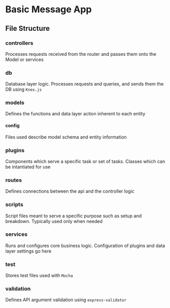 # Basic Message App

## File Structure

### controllers
Processes requests received from the router and passes them onto the Model or services

### db
Database layer logic. Processes requests and queries, and sends them the DB using `Knex.js`

### models
Defines the functions and data layer action inherent to each entity

#### config
Files used describe model schema and entity information

### plugins
Components which serve a specific task or set of tasks. Classes which can be intantiated for use

### routes
Defines connections between the api and the controller logic

### scripts
Script files meant to serve a specific purpose such as setup and breakdown. Typically used only when needed

### services
Runs and configures core business logic. Configuration of plugins and data layer settings go here

### test
Stores test files used with `Mocha`

### validation
Defines API argument validation using `express-validator`